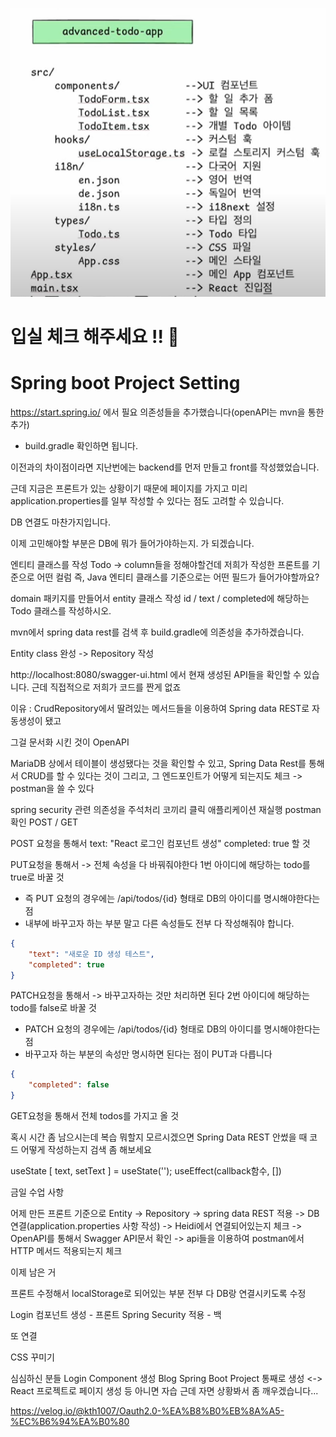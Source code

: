 ![alt text](image.png)

# 입실 체크 해주세요 !! 🍳

# Spring boot Project Setting
https://start.spring.io/
에서 필요 의존성들을 추가했습니다(openAPI는 mvn을 통한 추가)
- build.gradle 확인하면 됩니다.

이전과의 차이점이라면 지난번에는 backend를 먼저 만들고 front를 작성했었습니다.

근데 지금은 프론트가 있는 상황이기 때문에 페이지를 가지고 미리 application.properties를 일부 작성할 수 있다는 점도 고려할 수 있습니다.

DB 연결도 마찬가지입니다.

이제 고민해야할 부분은
DB에 뭐가 들어가야하는지.
가 되겠습니다.

엔티티 클래스를 작성
Todo -> column들을 정해야할건데 저희가 작성한 프론트를 기준으로 어떤 컬럼 즉, Java 엔티티 클래스를 기준으로는 어떤 필드가 들어가야할까요?

domain 패키지를 만들어서 entity 클래스 작성
id / text / completed에 해당하는 Todo 클래스를 작성하시오.

mvn에서 spring data rest를 검색 후 build.gradle에 의존성을 추가하겠습니다.

Entity class 완성 -> Repository 작성

http://localhost:8080/swagger-ui.html
에서 현재 생성된 API들을 확인할 수 있습니다.
근데 직접적으로 저희가 코드를 짠게 없죠

이유 : CrudRepository에서 딸려있는 메서드들을 이용하여
Spring data REST로 자동생성이 됐고

그걸 문서화 시킨 것이 OpenAPI

MariaDB 상에서 테이블이 생성됐다는 것을 확인할 수 있고,
Spring Data Rest를 통해서
CRUD를 할 수 있다는 것이 그리고, 그 엔드포인트가 어떻게 되는지도 체크 -> postman을 쓸 수 있다

spring security 관련 의존성을 주석처리
코끼리 클릭
애플리케이션 재실행
postman 확인 POST / GET

POST 요청을 통해서
text: "React 로그인 컴포넌트 생성"
completed: true
할 것

PUT요청을 통해서 -> 전체 속성을 다 바꿔줘야한다
1번 아이디에 해당하는 todo를 true로 바꿀 것

- 즉 PUT 요청의 경우에는 /api/todos/{id} 형태로 DB의 아이디를 명시해야한다는 점
- 내부에 바꾸고자 하는 부분 말고 다른 속성들도 전부 다 작성해줘야 합니다.
```json
{
    "text": "새로운 ID 생성 테스트",
    "completed": true
}
```

PATCH요청을 통해서 -> 바꾸고자하는 것만 처리하면 된다
2번 아이디에 해당하는 todo를 false로 바꿀 것

- PATCH 요청의 경우에는 /api/todos/{id} 형태로 DB의 아이디를 명시해야한다는 점
- 바꾸고자 하는 부분의 속성만 명시하면 된다는 점이 PUT과 다릅니다
```json
{
    "completed": false
}
```

GET요청을 통해서 전체 todos를 가지고 올 것

혹시 시간 좀 남으시는데 복습 뭐할지 모르시겠으면
Spring Data REST 안썼을 때 코드 어떻게 작성하는지 검색 좀 해보세요

useState [ text, setText ] = useState('');
useEffect(callback함수, [])

금일 수업 사항

어제 만든 프론트 기준으로 
Entity -> Repository -> spring data REST 적용 -> DB 연결(application.properties 사항 작성)
-> Heidi에서 연결되어있는지 체크 -> OpenAPI를 통해서 Swagger API문서 확인 -> api들을 이용하여 postman에서 HTTP 메서드 적용되는지 체크

이제 남은 거

프론트 수정해서 localStorage로 되어있는 부분 전부 다 DB랑 연결시키도록 수정

Login 컴포넌트 생성 - 프론트
Spring Security 적용 - 백

또 연결

CSS 꾸미기

심심하신 분들 Login Component 생성
Blog Spring Boot Project 통째로 생성 <-> React 프로젝트로 페이지 생성 등
아니면 자습
근데 자면 상황봐서 좀 깨우겠습니다...

https://velog.io/@kth1007/Oauth2.0-%EA%B8%B0%EB%8A%A5-%EC%B6%94%EA%B0%80
